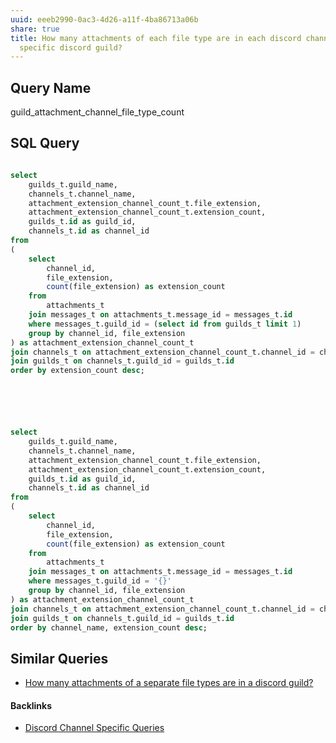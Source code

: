 ```yaml
---
uuid: eeeb2990-0ac3-4d26-a11f-4ba86713a06b
share: true
title: How many attachments of each file type are in each discord channel of a
  specific discord guild?
---
```

## Query Name

guild_attachment_channel_file_type_count

## SQL Query

``` SQL

select
	guilds_t.guild_name,
	channels_t.channel_name,
	attachment_extension_channel_count_t.file_extension,
	attachment_extension_channel_count_t.extension_count,
	guilds_t.id as guild_id,
	channels_t.id as channel_id
from
(
	select
		channel_id,
		file_extension,
		count(file_extension) as extension_count
	from
		attachments_t
	join messages_t on attachments_t.message_id = messages_t.id
	where messages_t.guild_id = (select id from guilds_t limit 1)
	group by channel_id, file_extension
) as attachment_extension_channel_count_t
join channels_t on attachment_extension_channel_count_t.channel_id = channels_t.id
join guilds_t on channels_t.guild_id = guilds_t.id
order by extension_count desc;






select
	guilds_t.guild_name,
	channels_t.channel_name,
	attachment_extension_channel_count_t.file_extension,
	attachment_extension_channel_count_t.extension_count,
	guilds_t.id as guild_id,
	channels_t.id as channel_id
from
(
	select
		channel_id,
		file_extension,
		count(file_extension) as extension_count
	from
		attachments_t
	join messages_t on attachments_t.message_id = messages_t.id
	where messages_t.guild_id = '{}'
	group by channel_id, file_extension
) as attachment_extension_channel_count_t
join channels_t on attachment_extension_channel_count_t.channel_id = channels_t.id
join guilds_t on channels_t.guild_id = guilds_t.id
order by channel_name, extension_count desc;


```

## Similar Queries

* [How many attachments of a separate file types are in a discord guild?](/3d0bc481-e27a-4076-9452-302ec5dd7ce5)

#### Backlinks

* [Discord Channel Specific Queries](/eb155f2b-ae94-4602-a9a8-1aa1a40f4b1b)